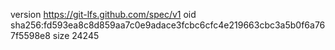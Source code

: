version https://git-lfs.github.com/spec/v1
oid sha256:fd593ea8c8d859aa7c0e9adace3fcbc6cfc4e219663cbc3a5b0f6a767f5598e8
size 24245
